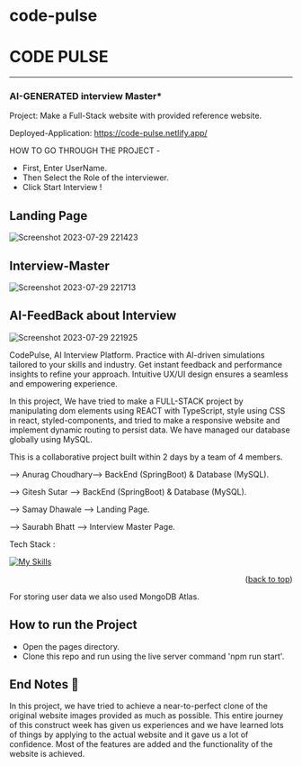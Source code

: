 # code-pulse

# CODE PULSE

-----
###  AI-GENERATED interview Master* 

Project: Make a Full-Stack website with provided reference website.

Deployed-Application: https://code-pulse.netlify.app/

HOW TO GO THROUGH THE PROJECT -
- First, Enter UserName.
- Then Select the Role of the interviewer.
- Click Start Interview !

## Landing Page 

![Screenshot 2023-07-29 221423](https://github.com/anuragjatofficial/code-pulse/assets/121215502/f714844a-0112-4a76-83c1-4dbb373c7b78)


## Interview-Master

![Screenshot 2023-07-29 221713](https://github.com/anuragjatofficial/code-pulse/assets/121215502/eec8e0d3-05e2-4ce6-921b-fe010017af20)


## AI-FeedBack about Interview

![Screenshot 2023-07-29 221925](https://github.com/anuragjatofficial/code-pulse/assets/121215502/4b6f029e-832f-45b5-8cc1-d2aa94331feb)


CodePulse, AI Interview Platform. Practice with AI-driven simulations tailored to your skills and industry. Get instant feedback and performance insights to refine your approach. Intuitive UX/UI design ensures a seamless and empowering experience.

In this project, We have tried to make a FULL-STACK project by manipulating dom elements using REACT with TypeScript, style using CSS in react, styled-components, and tried to make a responsive website and implement dynamic routing to persist data. We have managed our database globally using MySQL. 

This is a collaborative project built within 2 days by a team of 4 members.

--> Anurag Choudhary--> BackEnd (SpringBoot) & Database (MySQL).


--> Gitesh Sutar --> BackEnd (SpringBoot) & Database (MySQL).


--> Samay Dhawale  --> Landing Page.


--> Saurabh Bhatt  --> Interview Master Page.


Tech Stack :

[![My Skills](https://skillicons.dev/icons?i=java,spring,maven,mysql,github,postman,hibernate,react,typescript,css,vscode&theme=light)](https://skillicons.dev)
<p align="right">(<a href="#readme-top">back to top</a>)</p>

For storing user data we also used MongoDB Atlas.

## How to run the Project
* Open the pages directory.
* Clone this repo and run using the live server command 'npm run start'.

## End Notes 📑
In this project, we have tried to achieve a near-to-perfect clone of the original website images provided as much as possible. This entire journey of this construct week has given us experiences and we have learned lots of things by applying to the actual website and it gave us a lot of confidence. Most of the features are added and the functionality of the website is achieved.
